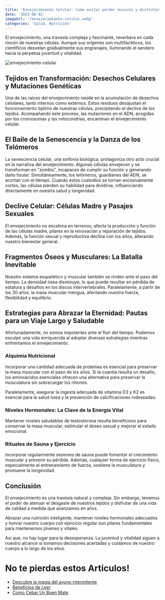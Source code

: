 ```yaml
---
title: 'Envejecimiento Celular: Como evitar perder musculo y disfrutar de una mejor calidad de vida'
date: '2023-08-02'
imageUrl: '/envejecimiento-celular.webp'
categories: 'Salud, Nutrición'
---
```



El envejecimiento, una travesía compleja y fascinante, reverbera en cada rincón de nuestras células. Aunque sus orígenes son multifacéticos, los científicos desvelan gradualmente sus engranajes, iluminando el sendero hacia la perpetua juventud y vitalidad.

![envejecimiento-celular](/envejecimiento-celular.webp)

## Tejidos en Transformación: Desechos Celulares y Mutaciones Genéticas

Una de las raíces del envejecimiento reside en la acumulación de desechos celulares, tanto internos como externos. Estos residuos desajustan el funcionamiento óptimo de nuestras células, precipitando el declive de los tejidos. Acompañando este proceso, las mutaciones en el ADN, acogidas por los cromosomas y las mitocondrias, encaminan el envejecimiento celular.

## El Baile de la Senescencia y la Danza de los Telómeros

La senescencia celular, una sinfonía biológica, protagoniza otro acto crucial en la narrativa del envejecimiento. Algunas células envejecen y se transforman en "zombis", incapaces de cumplir su función y generando daño tisular. Simultáneamente, los telómeros, guardianes del ADN, se acortan con el tiempo. Cuando estos custodios se tornan excesivamente cortos, las células pierden su habilidad para dividirse, influenciando directamente en nuestra salud y longevidad.

## Declive Celular: Células Madre y Pasajes Sexuales

El envejecimiento no escatima en terrenos; afecta la producción y función de las células madre, pilares en la renovación y reparación de tejidos. Además, la función sexual y reproductiva declina con los años, alterando nuestro bienestar general.

## Fragmentos Óseos y Musculares: La Batalla Inevitable

Nuestro sistema esquelético y muscular también se rinden ante el paso del tiempo. La densidad ósea disminuye, lo que puede resultar en pérdida de estatura y desafíos en los discos intervertebrales. Paralelamente, a partir de los 30 años, la masa muscular mengua, afectando nuestra fuerza, flexibilidad y equilibrio.

## Estrategias para Abrazar la Eternidad: Pautas para un Viaje Largo y Saludable

Afortunadamente, no somos impotentes ante el fluir del tiempo. Podemos esculpir una vida enriquecida al adoptar diversas estrategias mientras enfrentamos el envejecimiento.

### Alquimia Nutricional

Incorporar una cantidad adecuada de proteínas es esencial para preservar la masa muscular con el paso de los años. Si la cuantía resulta un desafío, los aminoácidos esenciales ofrecen una alternativa para preservar la musculatura sin sobrecargar los riñones.

Paralelamente, asegurar la ingesta adecuada de vitamina D3 y K2 es esencial para la salud ósea y la prevención de calcificaciones indeseadas.

### Niveles Hormonales: La Clave de la Energía Vital

Mantener niveles saludables de testosterona resulta beneficioso para conservar la masa muscular, estimular el deseo sexual y mejorar el estado emocional.

### Rituales de Sauna y Ejercicio

Incorporar regularmente sesiones de sauna puede fomentar el crecimiento muscular y prevenir su pérdida. Además, cualquier forma de ejercicio físico, especialmente el entrenamiento de fuerza, sostiene la musculatura y promueve la longevidad.


## Conclusión

El envejecimiento es una travesía natural y compleja. Sin embargo, tenemos el poder de atenuar el desgaste de nuestros tejidos y disfrutar de una vida de calidad a medida que avanzamos en años.

Abrazar una nutrición inteligente, mantener niveles hormonales adecuados y honrar nuestro cuerpo con ejercicio regular son pilares fundamentales para mantenernos jóvenes y vitales.

Así que, no hay lugar para la desesperanza. La juventud y vitalidad siguen a nuestro alcance si tomamos decisiones acertadas y cuidamos de nuestro cuerpo a lo largo de los años.


# No te pierdas estos Articulos!

- [Descubre la magia del ayuno intermitente](https://abelardo.blog/posts/ayuno-intermitente)
- [Beneficios de Leer](https://abelardo.blog/posts/beneficios-de-leer) 
- [Como Cebar Un Buen Mate](https://abelardo.blog/posts/como-cebar-un-buen-mate) 